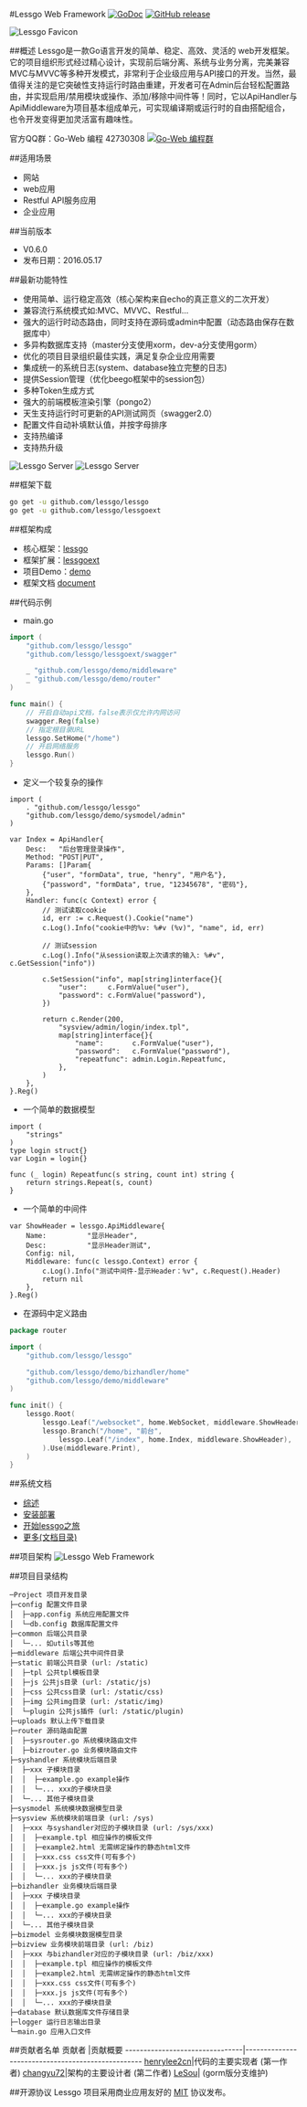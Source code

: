 #Lessgo Web Framework  [![GoDoc](https://godoc.org/github.com/lessgo/lessgo?status.svg)](https://godoc.org/github.com/lessgo/lessgo) [![GitHub release](https://img.shields.io/github/release/lessgo/lessgo.svg)](https://github.com/lessgo/lessgo/releases)

![Lessgo Favicon](https://github.com/lessgo/doc/raw/master/img/favicon.png)

##概述
Lessgo是一款Go语言开发的简单、稳定、高效、灵活的 web开发框架。它的项目组织形式经过精心设计，实现前后端分离、系统与业务分离，完美兼容MVC与MVVC等多种开发模式，非常利于企业级应用与API接口的开发。当然，最值得关注的是它突破性支持运行时路由重建，开发者可在Admin后台轻松配置路由，并实现启用/禁用模块或操作、添加/移除中间件等！同时，它以ApiHandler与ApiMiddleware为项目基本组成单元，可实现编译期或运行时的自由搭配组合，也令开发变得更加灵活富有趣味性。

官方QQ群：Go-Web 编程 42730308    [![Go-Web 编程群](http://pub.idqqimg.com/wpa/images/group.png)](http://jq.qq.com/?_wv=1027&k=fzi4p1)

##适用场景
- 网站
- web应用
- Restful API服务应用
- 企业应用

##当前版本
- V0.6.0
- 发布日期：2016.05.17

##最新功能特性
- 使用简单、运行稳定高效（核心架构来自echo的真正意义的二次开发）
- 兼容流行系统模式如:MVC、MVVC、Restful...
- 强大的运行时动态路由，同时支持在源码或admin中配置（动态路由保存在数据库中）
- 多异构数据库支持（master分支使用xorm，dev-a分支使用gorm）
- 优化的项目目录组织最佳实践，满足复杂企业应用需要
- 集成统一的系统日志(system、database独立完整的日志)
- 提供Session管理（优化beego框架中的session包）
- 多种Token生成方式
- 强大的前端模板渲染引擎（pongo2）
- 天生支持运行时可更新的API测试网页（swagger2.0）
- 配置文件自动补填默认值，并按字母排序
- 支持热编译
- 支持热升级

![Lessgo Server](https://github.com/lessgo/doc/raw/master/img/server.jpg) 
![Lessgo Server](https://github.com/lessgo/doc/raw/master/img/admin.png)

##框架下载

```sh
go get -u github.com/lessgo/lessgo
go get -u github.com/lessgo/lessgoext
```

##框架构成
- 核心框架：[lessgo](https://github.com/lessgo/lessgo)
- 框架扩展：[lessgoext](https://github.com/lessgo/lessgoext)
- 项目Demo：[demo](https://github.com/lessgo/demo)
- 框架文档  [document](https://github.com/lessgo/doc)

##代码示例

- main.go
```go
import (
    "github.com/lessgo/lessgo"
    "github.com/lessgo/lessgoext/swagger"

    _ "github.com/lessgo/demo/middleware"
    _ "github.com/lessgo/demo/router"
)

func main() {
    // 开启自动api文档，false表示仅允许内网访问
    swagger.Reg(false)
    // 指定根目录URL
    lessgo.SetHome("/home")
    // 开启网络服务
    lessgo.Run()
}
```

- 定义一个较复杂的操作
```
import (
    . "github.com/lessgo/lessgo"
    "github.com/lessgo/demo/sysmodel/admin"
)

var Index = ApiHandler{
    Desc:   "后台管理登录操作",
    Method: "POST|PUT",
    Params: []Param{
        {"user", "formData", true, "henry", "用户名"},
        {"password", "formData", true, "12345678", "密码"},
    },
    Handler: func(c Context) error {
        // 测试读取cookie
        id, err := c.Request().Cookie("name")
        c.Log().Info("cookie中的%v: %#v (%v)", "name", id, err)

        // 测试session
        c.Log().Info("从session读取上次请求的输入: %#v", c.GetSession("info"))

        c.SetSession("info", map[string]interface{}{
            "user":     c.FormValue("user"),
            "password": c.FormValue("password"),
        })

        return c.Render(200,
            "sysview/admin/login/index.tpl",
            map[string]interface{}{
                "name":       c.FormValue("user"),
                "password":   c.FormValue("password"),
                "repeatfunc": admin.Login.Repeatfunc,
            },
        )
    },
}.Reg()
```

- 一个简单的数据模型
```
import (
    "strings"
)
type login struct{}
var Login = login{}

func (_ login) Repeatfunc(s string, count int) string {
    return strings.Repeat(s, count)
}
```

- 一个简单的中间件
```
var ShowHeader = lessgo.ApiMiddleware{
    Name:          "显示Header",
    Desc:          "显示Header测试",
    Config: nil,
    Middleware: func(c lessgo.Context) error {
        c.Log().Info("测试中间件-显示Header：%v", c.Request().Header)
        return nil
    },
}.Reg()
```

- 在源码中定义路由
```go
package router

import (
    "github.com/lessgo/lessgo"

    "github.com/lessgo/demo/bizhandler/home"
    "github.com/lessgo/demo/middleware"
)

func init() {
    lessgo.Root(
        lessgo.Leaf("/websocket", home.WebSocket, middleware.ShowHeader),
        lessgo.Branch("/home", "前台",
            lessgo.Leaf("/index", home.Index, middleware.ShowHeader),
        ).Use(middleware.Print),
    )
}
```

##系统文档
- [综述](https://github.com/lessgo/doc/blob/master/Introduction.md)
- [安装部署](https://github.com/lessgo/doc/blob/master/Install.md)
- [开始lessgo之旅](https://github.com/lessgo/doc/blob/master/Develop01.md)
- [更多(文档目录)](https://github.com/lessgo/doc/blob/master/README.md)

##项目架构
![Lessgo Web Framework](https://github.com/lessgo/doc/raw/master/img/LessgoWebFramework.jpg)


##项目目录结构

```
─Project 项目开发目录
├─config 配置文件目录
│  ├─app.config 系统应用配置文件
│  └─db.config 数据库配置文件
├─common 后端公共目录
│  └─... 如utils等其他
├─middleware 后端公共中间件目录
├─static 前端公共目录 (url: /static)
│  ├─tpl 公共tpl模板目录
│  ├─js 公共js目录 (url: /static/js)
│  ├─css 公共css目录 (url: /static/css)
│  ├─img 公共img目录 (url: /static/img)
│  └─plugin 公共js插件 (url: /static/plugin)
├─uploads 默认上传下载目录
├─router 源码路由配置
│  ├─sysrouter.go 系统模块路由文件
│  ├─bizrouter.go 业务模块路由文件
├─syshandler 系统模块后端目录
│  ├─xxx 子模块目录
│  │  ├─example.go example操作
│  │  └─... xxx的子模块目录
│  └─... 其他子模块目录
├─sysmodel 系统模块数据模型目录
├─sysview 系统模块前端目录 (url: /sys)
│  ├─xxx 与syshandler对应的子模块目录 (url: /sys/xxx)
│  │  ├─example.tpl 相应操作的模板文件
│  │  ├─example2.html 无需绑定操作的静态html文件
│  │  ├─xxx.css css文件(可有多个)
│  │  ├─xxx.js js文件(可有多个)
│  │  └─... xxx的子模块目录
├─bizhandler 业务模块后端目录
│  ├─xxx 子模块目录
│  │  ├─example.go example操作
│  │  └─... xxx的子模块目录
│  └─... 其他子模块目录
├─bizmodel 业务模块数据模型目录
├─bizview 业务模块前端目录 (url: /biz)
│  ├─xxx 与bizhandler对应的子模块目录 (url: /biz/xxx)
│  │  ├─example.tpl 相应操作的模板文件
│  │  ├─example2.html 无需绑定操作的静态html文件
│  │  ├─xxx.css css文件(可有多个)
│  │  ├─xxx.js js文件(可有多个)
│  │  └─... xxx的子模块目录
├─database 默认数据库文件存储目录
├─logger 运行日志输出目录
└─main.go 应用入口文件
```

##贡献者名单
贡献者                          |贡献概要
--------------------------------|--------------------------------------------------
[henrylee2cn](https://github.com/henrylee2cn)|代码的主要实现者 (第一作者) 
[changyu72](https://github.com/changyu72)|架构的主要设计者 (第二作者) 
[LeSou](https://github.com/LeSou)| (gorm版分支维护) 

##开源协议
Lessgo 项目采用商业应用友好的 [MIT](https://github.com/lessgo/lessgo/raw/master/LICENSE) 协议发布。

